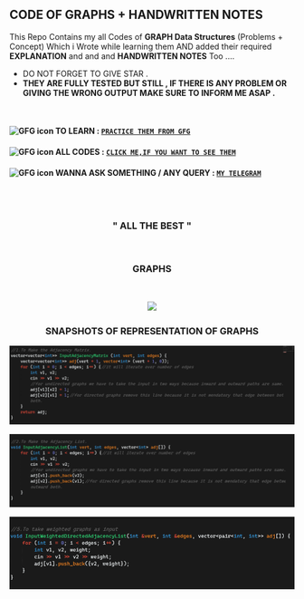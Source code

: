 ## CODE OF GRAPHS + HANDWRITTEN NOTES
This Repo Contains my all Codes of **GRAPH Data Structures** (Problems + Concept) Which i Wrote while learning them AND added their required **EXPLANATION** and and and **HANDWRITTEN NOTES** Too ....


- DO NOT FORGET TO GIVE STAR .
- **THEY ARE FULLY TESTED BUT STILL , IF THERE IS ANY PROBLEM OR GIVING THE WRONG OUTPUT MAKE SURE TO INFORM ME ASAP .**

<br>

#### <img src="https://camo.githubusercontent.com/c57d7fbad8b7164ce82af4912b1cecce868f2479a5e42c310fbe6632630c2542/68747470733a2f2f6d656469612e67697068792e636f6d2f6d656469612f33466e3438427963514648496d4a6a734e382f67697068792e676966" alt="GFG icon" height="45px" width="45px"> TO LEARN : [```PRACTICE THEM FROM GFG```](https://practice.geeksforgeeks.org/explore/?category%5B%5D=Graph&page=1&category%5B%5D=Graph)

#### <img src="https://camo.githubusercontent.com/2c8b3670d933220ae3c023fa1d568682975cce3f10799d0d3ff5ecac394b4ee8/68747470733a2f2f6d656469612e67697068792e636f6d2f6d656469612f31326f75664342304d795a31476f2f67697068792e676966" alt="GFG icon" height="45px" width="45px" > ALL CODES : [```CLICK ME,IF YOU WANT TO SEE THEM```](https://github.com/singhkunal01/graphsNotes/tree/main)

#### <img src="https://camo.githubusercontent.com/96962292f556ebe0bc5467f9fc983cd8776afd815d717417e4c547120168ae6c/68747470733a2f2f6d656469612e67697068792e636f6d2f6d656469612f4a714379523832744849595147526a4c4f592f67697068792e676966" alt="GFG icon" height="45px" width="45px" > WANNA ASK SOMETHING / ANY QUERY : [```MY TELEGRAM```](https://t.me/altruistic_01)

<br>
<!-- <div align="center" > <h3> <a href="https://drive.google.com/file/d/1nKrpLWBmos_veM_Zf1UX5Qe4pCSSbGpj/view" > MY HANDWRITTEN NOTES </a> </h3> </div> -->
<br>
<div align="center" ><h3> " ALL THE BEST " </h3> </div>
<br> 
<h3 align="center"> GRAPHS  </h3> <br>

<p align="center"> <img justify-content="center" src="https://adrianmejia.com/images/graph-parts.jpg" > </p>

<div align="center" ><h3> SNAPSHOTS OF REPRESENTATION OF GRAPHS </h3> </div>

![Adjacency Matrix](Graphs1.png) <br>

![Adjacency List](Graphs2.png) <br>

![Printing Adjacency List](Graphs3.png)


